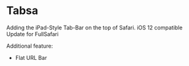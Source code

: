 # Tabsa

Adding the iPad-Style Tab-Bar on the top of Safari. iOS 12 compatible Update for FullSafari

Additional feature:
  - Flat URL Bar
